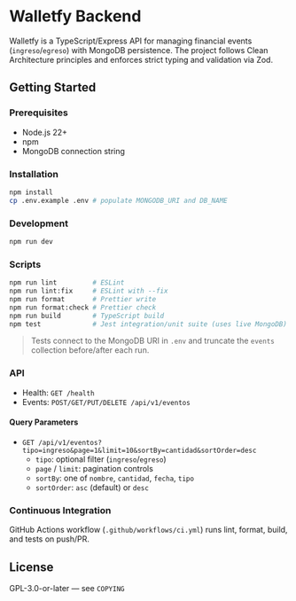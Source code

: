 # Walletfy Backend

Walletfy is a TypeScript/Express API for managing financial events (`ingreso`/`egreso`) with MongoDB persistence. The project follows Clean Architecture principles and enforces strict typing and validation via Zod.

## Getting Started

### Prerequisites
- Node.js 22+
- npm
- MongoDB connection string

### Installation
```bash
npm install
cp .env.example .env # populate MONGODB_URI and DB_NAME
```

### Development
```bash
npm run dev
```

### Scripts
```bash
npm run lint         # ESLint
npm run lint:fix     # ESLint with --fix
npm run format       # Prettier write
npm run format:check # Prettier check
npm run build        # TypeScript build
npm test             # Jest integration/unit suite (uses live MongoDB)
```

> Tests connect to the MongoDB URI in `.env` and truncate the `events` collection before/after each run.

### API
- Health: `GET /health`
- Events: `POST/GET/PUT/DELETE /api/v1/eventos`

#### Query Parameters
- `GET /api/v1/eventos?tipo=ingreso&page=1&limit=10&sortBy=cantidad&sortOrder=desc`
  - `tipo`: optional filter (`ingreso`/`egreso`)
  - `page` / `limit`: pagination controls
  - `sortBy`: one of `nombre`, `cantidad`, `fecha`, `tipo`
  - `sortOrder`: `asc` (default) or `desc`

### Continuous Integration
GitHub Actions workflow (`.github/workflows/ci.yml`) runs lint, format, build, and tests on push/PR. 

## License
GPL-3.0-or-later — see `COPYING`
